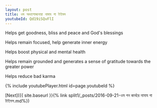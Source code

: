 ```yaml
---
layout: post
title: ওম অভালোজানায়া নামায গা টাইমস
youtubeId: Qd19iSQvFlI
---
```

 
 
Helps get goodness, bliss and peace and God's blessings
 
Helps remain focused, help generate inner energy 
 
Helps boost physical and mental health 
 
Helps remain grounded and generates a sense of gratitude towards the greater power 
 
Helps reduce bad karma
 
 
 
 


{% include youtubePlayer.html id=page.youtubeId %}
 
[Next]({{ site.baseurl }}{% link  split1/_posts/2016-09-21-ওম গন কার্থরে নামায গা টাইমস.md%})
 
